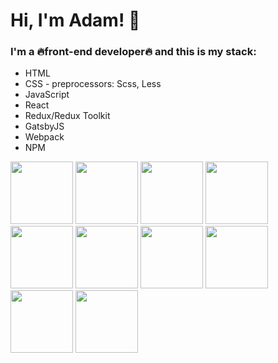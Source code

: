 # Hi, I'm Adam! :wave:

### I'm a :fire:front-end developer:fire: and this is my stack:

* HTML
* CSS - preprocessors: Scss, Less
* JavaScript
* React
* Redux/Redux Toolkit
* GatsbyJS
* Webpack
* NPM

<img src="https://www.w3.org/html/logo/downloads/HTML5_Logo_256.png" width="100"> <img src="https://cdn.iconscout.com/icon/free/png-256/css-118-569410.png" width="100"> <img src="https://cdn.iconscout.com/icon/free/png-256/sass-226054.png" width="100"> <img src="https://cdn.iconscout.com/icon/free/png-256/less-18-1175145.png" width="100"> <img src="https://piecioshka.pl/assets/images/posts/javascript/logo-javascript.svg" width="100"> <img src="https://s3.us-east-2.amazonaws.com/upload-icon/uploads/icons/png/8575147831553750379-256.png" width="100"> <img src="https://cdn.iconscout.com/icon/free/png-256/redux-283024.png" width="100"> <img src="https://res-3.cloudinary.com/crunchbase-production/image/upload/c_lpad,h_256,w_256,f_auto,q_auto:eco/pajbqv1x9twf1nh7lxpg" width="100">  <img src="https://webpack.js.org/assets/icon-square-small-slack.png" width="100"> <img src="https://cdn.iconscout.com/icon/free/png-256/npm-226037.png" width="100"> 
